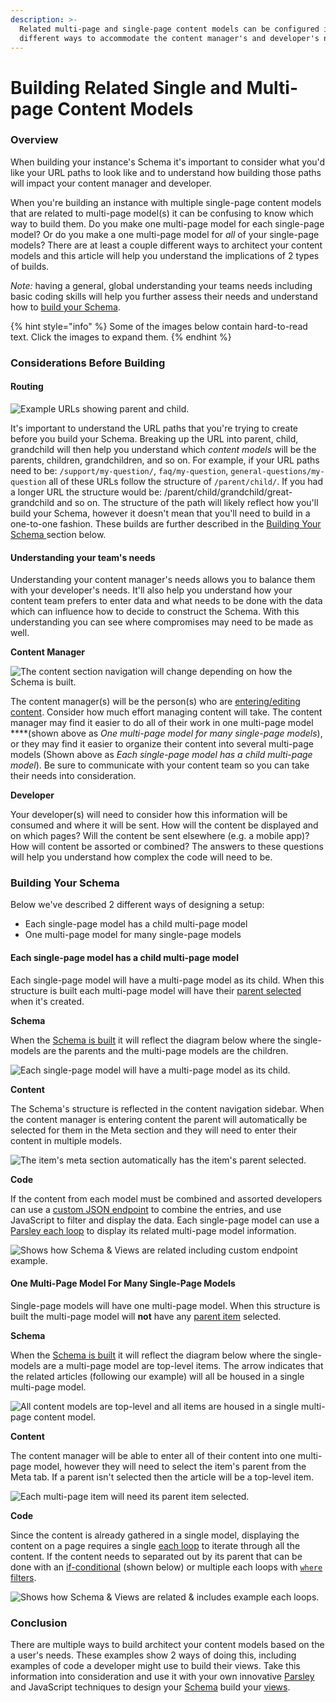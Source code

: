 ```yaml
---
description: >-
  Related multi-page and single-page content models can be configured in
  different ways to accommodate the content manager's and developer's needs.
---
```


# Building Related Single and Multi-page Content Models

### Overview

When building your instance's Schema it's important to consider what you'd like your URL paths to look like and to understand how building those paths will impact your content manager and developer.

When you're building an instance with multiple single-page content models that are related to multi-page model\(s\) it can be confusing to know which way to build them. Do you make one multi-page model for each single-page model? Or do you make a one multi-page model for _all_ of your single-page models? There are at least a couple different ways to architect your content models and this article will help you understand the implications of 2 types of builds.

_Note:_ having a general, global understanding your teams needs including basic coding skills will help you further assess their needs and understand how to [build your Schema](https://zesty.org/guides/building-the-schema-and-selecting-fields).

{% hint style="info" %}
Some of the images below contain hard-to-read text. Click the images to expand them.
{% endhint %}

### Considerations Before Building

#### Routing

![Example URLs showing parent and child.](../.gitbook/assets/01-domain-routing.png)

It's important to understand the URL paths that you're trying to create before you build your Schema. Breaking up the URL into parent, child, grandchild will then help you understand which _content models_ will be the parents, children, grandchildren, and so on. For example, if your URL paths need to be: `/support/my-question/`, `faq/my-question`, `general-questions/my-question` all of these URLs follow the structure of `/parent/child/`. If you had a longer URL the structure would be: /parent/child/grandchild/great-grandchild and so on. The structure of the path will likely reflect how you'll build your Schema, however it doesn't mean that you'll need to build in a one-to-one fashion. These builds are further described in the [Building Your Schema ](https://zesty.org/guides/building-related-single-and-multi-page-content-models#building-your-schema)section below.

#### Understanding your team's needs

Understanding your content manager's needs allows you to balance them with  your developer's needs. It'll also help you understand how your content team prefers to enter data and what needs to be done with the data which can influence how to decide to construct the Schema. With this understanding you can see where compromises may need to be made as well.

**Content Manager** 

![The content section navigation will change depending on how the Schema is built.](../.gitbook/assets/02-content-manager.png)

The content manager\(s\) will be the person\(s\) who are [entering/editing content](https://zesty.org/guides/content-entry-drafts-and-publishing). Consider how much effort managing content will take. The content manager may find it easier to do all of their work in one multi-page model ****\(shown above as _One multi-page model for many single-page models_\), or they may find it easier to organize their content into several multi-page models \(Shown above as _Each single-page model has a child multi-page model_\). Be sure to communicate with your content team so you can take their needs into consideration.

**Developer**

Your developer\(s\) will need to consider how this information will be consumed and where it will be sent. How will the content be displayed and on which pages? Will the content be sent elsewhere \(e.g. a mobile app\)? How will content be assorted or combined? The answers to these questions will help you understand how complex the code will need to be.

### Building Your Schema

Below we've described 2 different ways of designing a setup:

* Each single-page model has a child multi-page model
* One multi-page model for many single-page models

#### Each single-page model has a child multi-page model

Each single-page model will have a multi-page model as its child. When this structure is built each multi-page model will have their [parent selected](https://zesty.org/guides/building-the-schema-and-selecting-fields#step-3-model-parent) when it's created.

**Schema** 

When the [Schema is built](https://zesty.org/guides/building-the-schema-and-selecting-fields) it will reflect the diagram below where the single-models are the parents and the multi-page models are the children.

![Each single-page model will have a multi-page model as its child.](../.gitbook/assets/3a1-multi-page-per-single-page.png)

**Content** 

The Schema's structure is reflected in the content navigation sidebar. When the content manager is entering content the parent will automatically be selected for them in the Meta section and they will need to enter their content in multiple models. 

![The item&apos;s meta section automatically has the item&apos;s parent selected.](../.gitbook/assets/3a2-content-manager-each-single-page-has-multi-child.png)

**Code**

If the content from each model must be combined and assorted developers can use a [custom JSON endpoint](https://zesty.org/services/manager-ui/editor/custom-file-types-endpoints#creating-a-custom-file-type-from-the-web-ide) to combine the entries, and use JavaScript to filter and display the data. Each single-page model can use a [Parsley each loop](https://zesty.org/services/web-engine/introduction-to-parsley/each-loop-deep-dive) to display its related multi-page model information. 

![Shows how Schema &amp; Views are related including custom endpoint example.](../.gitbook/assets/3a3-multipage-route-with-code.png)

#### One Multi-Page Model For Many Single-Page Models

Single-page models will have one multi-page model. When this structure is built the multi-page model will **not** have any [parent item](https://zesty.org/guides/building-the-schema-and-selecting-fields#step-3-model-parent) selected.

**Schema**

When the [Schema is built](https://zesty.org/guides/building-the-schema-and-selecting-fields) it will reflect the diagram below where the single-models are a multi-page model are top-level items. The arrow indicates that the related articles \(following our example\) will all be housed in a single multi-page model.

![All content models are top-level and all items are housed in a single multi-page content model.](../.gitbook/assets/3b1-one-multipage-for-many-single-pages.png)

**Content**

The content manager will be able to enter all of their content into one multi-page model, however they will need to select the item's parent from the Meta tab. If a parent isn't selected then the article will be a top-level item.

![Each multi-page item will need its parent item selected.](../.gitbook/assets/3b2-content-manager-1-multi-page-model.png)

**Code**

Since the content is already gathered in a single model, displaying the content on a page requires a single [each loop](https://zesty.org/services/web-engine/introduction-to-parsley/each-loop-deep-dive) to iterate through all the content. If the content needs to separated out by its parent that can be done with an [if-conditional](https://zesty.org/services/web-engine/introduction-to-parsley/if-conditionals) \(shown below\) or multiple each loops with [`where` filters](https://zesty.org/services/web-engine/introduction-to-parsley/each-loop-deep-dive#using-where-to-your-results).

![Shows how Schema &amp; Views are related &amp; includes example each loops.](../.gitbook/assets/3b3-one-multipage-for-many-single-pages-w-code.png)

### Conclusion

There are multiple ways to build architect your content models based on the a user's needs. These examples show 2 ways of doing this, including examples of code a developer might use to build their views. Take this information into consideration and use it with your own innovative [Parsley](https://zesty.org/services/web-engine/introduction-to-parsley) and JavaScript techniques to design your [Schema](https://zesty.org/services/manager-ui/schema) build your [views](https://zesty.org/services/web-engine/view-templating).

